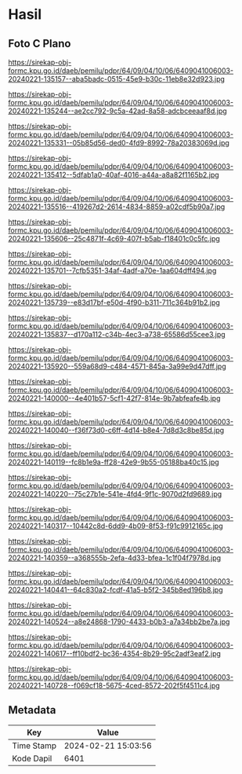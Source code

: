 # Hasil

## Foto C Plano

https://sirekap-obj-formc.kpu.go.id/daeb/pemilu/pdpr/64/09/04/10/06/6409041006003-20240221-135157--aba5badc-0515-45e9-b30c-11eb8e32d923.jpg

https://sirekap-obj-formc.kpu.go.id/daeb/pemilu/pdpr/64/09/04/10/06/6409041006003-20240221-135244--ae2cc792-9c5a-42ad-8a58-adcbceeaaf8d.jpg

https://sirekap-obj-formc.kpu.go.id/daeb/pemilu/pdpr/64/09/04/10/06/6409041006003-20240221-135331--05b85d56-ded0-4fd9-8992-78a20383069d.jpg

https://sirekap-obj-formc.kpu.go.id/daeb/pemilu/pdpr/64/09/04/10/06/6409041006003-20240221-135412--5dfab1a0-40af-4016-a44a-a8a82f1165b2.jpg

https://sirekap-obj-formc.kpu.go.id/daeb/pemilu/pdpr/64/09/04/10/06/6409041006003-20240221-135516--419267d2-2614-4834-8859-a02cdf5b90a7.jpg

https://sirekap-obj-formc.kpu.go.id/daeb/pemilu/pdpr/64/09/04/10/06/6409041006003-20240221-135606--25c4871f-4c69-407f-b5ab-f18401c0c5fc.jpg

https://sirekap-obj-formc.kpu.go.id/daeb/pemilu/pdpr/64/09/04/10/06/6409041006003-20240221-135701--7cfb5351-34af-4adf-a70e-1aa604dff494.jpg

https://sirekap-obj-formc.kpu.go.id/daeb/pemilu/pdpr/64/09/04/10/06/6409041006003-20240221-135739--e83d17bf-e50d-4f90-b311-711c364b91b2.jpg

https://sirekap-obj-formc.kpu.go.id/daeb/pemilu/pdpr/64/09/04/10/06/6409041006003-20240221-135837--d170a112-c34b-4ec3-a738-65586d55cee3.jpg

https://sirekap-obj-formc.kpu.go.id/daeb/pemilu/pdpr/64/09/04/10/06/6409041006003-20240221-135920--559a68d9-c484-4571-845a-3a99e9d47dff.jpg

https://sirekap-obj-formc.kpu.go.id/daeb/pemilu/pdpr/64/09/04/10/06/6409041006003-20240221-140000--4e401b57-5cf1-42f7-814e-9b7abfeafe4b.jpg

https://sirekap-obj-formc.kpu.go.id/daeb/pemilu/pdpr/64/09/04/10/06/6409041006003-20240221-140040--f36f73d0-c6ff-4d14-b8e4-7d8d3c8be85d.jpg

https://sirekap-obj-formc.kpu.go.id/daeb/pemilu/pdpr/64/09/04/10/06/6409041006003-20240221-140119--fc8b1e9a-ff28-42e9-9b55-05188ba40c15.jpg

https://sirekap-obj-formc.kpu.go.id/daeb/pemilu/pdpr/64/09/04/10/06/6409041006003-20240221-140220--75c27b1e-541e-4fd4-9f1c-9070d2fd9689.jpg

https://sirekap-obj-formc.kpu.go.id/daeb/pemilu/pdpr/64/09/04/10/06/6409041006003-20240221-140317--10442c8d-6dd9-4b09-8f53-f91c9912165c.jpg

https://sirekap-obj-formc.kpu.go.id/daeb/pemilu/pdpr/64/09/04/10/06/6409041006003-20240221-140359--a368555b-2efa-4d33-bfea-1c1f04f7978d.jpg

https://sirekap-obj-formc.kpu.go.id/daeb/pemilu/pdpr/64/09/04/10/06/6409041006003-20240221-140441--64c830a2-fcdf-41a5-b5f2-345b8ed196b8.jpg

https://sirekap-obj-formc.kpu.go.id/daeb/pemilu/pdpr/64/09/04/10/06/6409041006003-20240221-140524--a8e24868-1790-4433-b0b3-a7a34bb2be7a.jpg

https://sirekap-obj-formc.kpu.go.id/daeb/pemilu/pdpr/64/09/04/10/06/6409041006003-20240221-140617--ff10bdf2-bc36-4354-8b29-95c2adf3eaf2.jpg

https://sirekap-obj-formc.kpu.go.id/daeb/pemilu/pdpr/64/09/04/10/06/6409041006003-20240221-140728--f069cf18-5675-4ced-8572-202f5f4511c4.jpg


## Metadata

| Key        | Value               |
| ---------- | ------------------- |
| Time Stamp | 2024-02-21 15:03:56 |
| Kode Dapil | 6401                |



